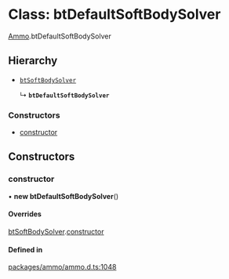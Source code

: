 # Class: btDefaultSoftBodySolver

[Ammo](../modules/Ammo.md).btDefaultSoftBodySolver

## Hierarchy

- [`btSoftBodySolver`](Ammo.btSoftBodySolver.md)

  ↳ **`btDefaultSoftBodySolver`**

### Constructors

- [constructor](Ammo.btDefaultSoftBodySolver.md#constructor)

## Constructors

### constructor

• **new btDefaultSoftBodySolver**()

#### Overrides

[btSoftBodySolver](Ammo.btSoftBodySolver.md).[constructor](Ammo.btSoftBodySolver.md#constructor)

#### Defined in

[packages/ammo/ammo.d.ts:1048](https://github.com/Orillusion/orillusion/blob/main/packages/ammo/ammo.d.ts#L1048)
